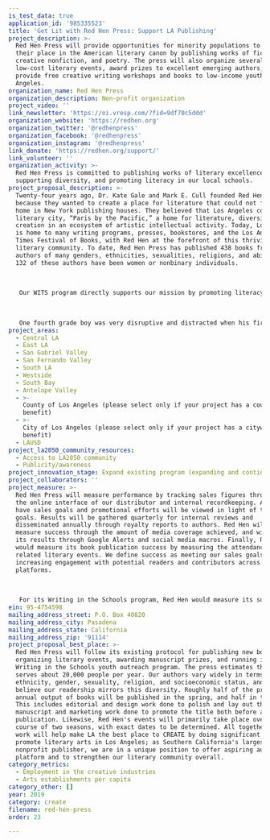 ```yaml
---
is_test_data: true
application_id: '985335523'
title: 'Get Lit with Red Hen Press: Support LA Publishing'
project_description: >-
  Red Hen Press will provide opportunities for minority populations to establish
  their place in the American literary canon by publishing works of fiction,
  creative nonfiction, and poetry. The press will also organize several free or
  low-cost literary events, award prizes to excellent emerging authors, and
  provide free creative writing workshops and books to low-income youth in Los
  Angeles.
organization_name: Red Hen Press
organization_description: Non-profit organization
project_video: ''
link_newsletter: 'https://oi.vresp.com/?fid=9df70c5ddd'
organization_website: 'https://redhen.org'
organization_twitter: '@redhenpress'
organization_facebook: '@redhenpress'
organization_instagram: '@redhenpress'
link_donate: 'https://redhen.org/support/'
link_volunteer: ''
organization_activity: >-
  Red Hen Press is committed to publishing works of literary excellence,
  supporting diversity, and promoting literacy in our local schools.
project_proposal_description: >-
  Twenty-four years ago, Dr. Kate Gale and Mark E. Cull founded Red Hen Press
  because they wanted to create a place for literature that could not find a
  home in New York publishing houses. They believed that Los Angeles could be a
  literary city, “Paris by the Pacific,” a home for literature, diversity, and
  creation in an ecosystem of artistic intellectual activity. Today, Los Angeles
  is home to many writing programs, presses, bookstores, and the Los Angeles
  Times Festival of Books, with Red Hen at the forefront of this thriving
  literary community. To date, Red Hen Press has published 438 books from 294
  authors of many genders, ethnicities, sexualities, religions, and abilities.
  132 of these authors have been women or nonbinary individuals.
   
   
   
   Our WITS program directly supports our mission by promoting literacy in our local schools and increasing the diversity of the Los Angeles literary community. Since 2003, WITS has provided free creative writing workshops and books to over 4,000 low-income students in the third through twelfth grades. The program currently supports approximately 250 students at five Los Angeles area schools each year. During the 2017-2018 school year, participating students exhibited a 95% increase in interest in writing poetry and an increased knowledge of literary terms.
   
   
   
   One fourth grade boy was very disruptive and distracted when his first WITS workshop started, and his teacher told us that he usually didn’t like school and was very vocal about it. But once the WITS lesson got started, he told us that the example poem our instructor chose was the best poem he’d ever heard, and he was so excited about it that he eagerly wrote his own poetry and even volunteered to share it with the class when he was done. His teacher was amazed by his excitement, since she had been struggling for months to find something that would hold his interest and get him to feel positively about school.
project_areas:
  - Central LA
  - East LA
  - San Gabriel Valley
  - San Fernando Valley
  - South LA
  - Westside
  - South Bay
  - Antelope Valley
  - >-
    County of Los Angeles (please select only if your project has a countywide
    benefit)
  - >-
    City of Los Angeles (please select only if your project has a citywide
    benefit)
  - LAUSD
project_la2050_community_resources:
  - Access to LA2050 community
  - Publicity/awareness
project_innovation_stage: Expand existing program (expanding and continuing ongoing successful projects)
project_collaborators: ''
project_measure: >-
  Red Hen Press will measure performance by tracking sales figures through both
  the online interface of our distributor and internal recordkeeping. All titles
  have sales goals and promotional efforts will be viewed in light of these
  goals. Results will be gathered quarterly for internal reviews and
  disseminated annually through royalty reports to authors. Red Hen will also
  measure success through the amount of media coverage achieved, and will track
  its results through Google Alerts and social media macros. Finally, Red Hen
  would measure its book publication success by measuring the attendance at its
  related literary events. We define success as meeting our sales goals and
  increasing engagement with potential readers and contributors across all
  platforms.
   
   
   
   For its Writing in the Schools program, Red Hen would measure its success by measuring the number of students reached and by evaluating their progress over the course of the program. Red Hen provides students with evaluations both before and after their participation in the program to measure the amount of literary vocabulary they have learned along with changes in their writing self-confidence, confidence in sharing aloud, and interest in creative self-expression.
ein: 95-4754598
mailing_address_street: P.O. Box 40820
mailing_address_city: Pasadena
mailing_address_state: California
mailing_address_zip: '91114'
project_proposal_best_place: >-
  Red Hen Press will follow its existing protocol for publishing new books,
  organizing literary events, awarding manuscript prizes, and running its
  Writing in the Schools youth outreach program. The press estimates that it
  serves about 20,000 people per year. Our authors vary widely in terms of race,
  ethnicity, gender, sexuality, religion, and socioeconomic status, and we
  believe our readership mirrors this diversity. Roughly half of the press's
  annual output of books will be published in the spring, and half in the fall.
  This includes editorial and design work done to polish and lay out the
  manuscript and marketing work done to promote the title both before and after
  publication. Likewise, Red Hen's events will primarily take place over the
  course of two seasons, with exact dates to be determined. All together, this
  work will help make LA the best place to CREATE by doing significant work to
  promote literary arts in Los Angeles; as Southern California's largest
  nonprofit publisher, we are in a unique position to offer aspiring authors a
  platform and to strengthen our literary community overall.
category_metrics:
  - Employment in the creative industries
  - Arts establishments per capita
category_other: []
year: 2019
category: create
filename: red-hen-press
order: 23

---
```

